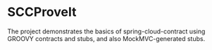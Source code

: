 # SCCProveIt

The project demonstrates the basics of spring-cloud-contract using GROOVY contracts and stubs, and also MockMVC-generated stubs.